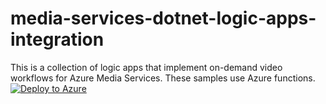 # media-services-dotnet-logic-apps-integration
This is a collection of logic apps that implement on-demand video workflows for Azure Media Services. These samples use Azure functions.
[![Deploy to Azure](http://azuredeploy.net/deploybutton.png)](https://azuredeploy.net/)